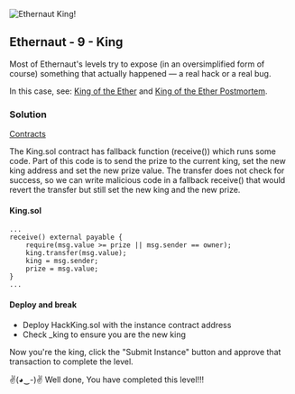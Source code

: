 ![Ethernaut King!](https://ethernaut.openzeppelin.com/imgs/BigLevel9.svg)

## Ethernaut - 9 - King

Most of Ethernaut's levels try to expose (in an oversimplified form of course) something that actually happened — a real hack or a real bug.

In this case, see: [King of the Ether](https://www.kingoftheether.com/thrones/kingoftheether/index.html) and [King of the Ether Postmortem](http://www.kingoftheether.com/postmortem.html).

### Solution
[Contracts](./09-King/)

The King.sol contract has fallback function (receive()) which runs some code. Part of this code is to send the prize to the current king, set the new king address and set the new prize value. The transfer does not check for success, so we can write malicious code in a fallback receive() that would revert the transfer but still set the new king and the new prize.

#### King.sol
```solidity
...
receive() external payable {
    require(msg.value >= prize || msg.sender == owner);
    king.transfer(msg.value);
    king = msg.sender;
    prize = msg.value;
}
...
```

#### Deploy and break
- Deploy HackKing.sol with the instance contract address
- Check _king to ensure you are the new king

Now you're the king, click the "Submit Instance" button and approve that transaction to complete the level.

✌(◕‿-)✌ Well done, You have completed this level!!!